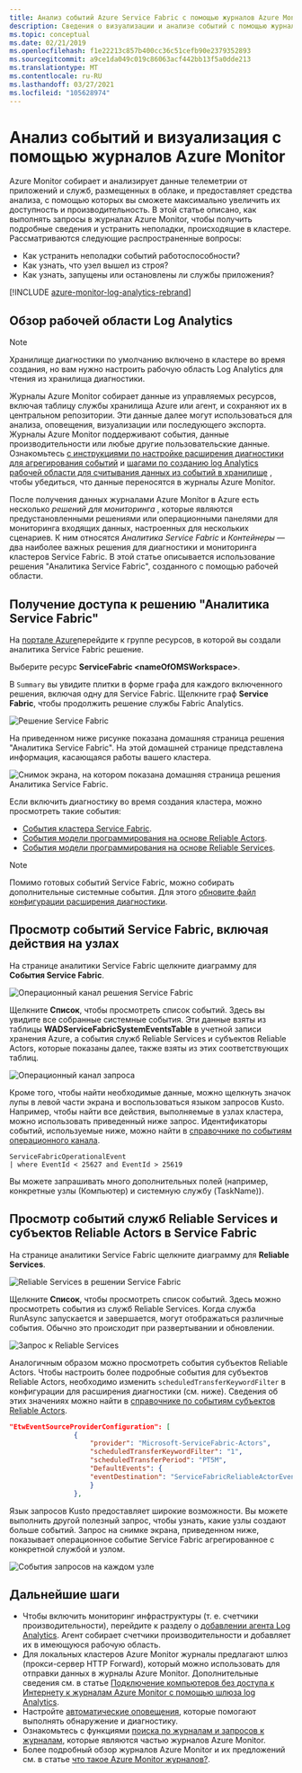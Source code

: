 ```yaml
---
title: Анализ событий Azure Service Fabric с помощью журналов Azure Monitor
description: Сведения о визуализации и анализе событий с помощью журналов Azure Monitor для мониторинга и диагностики кластеров Azure Service Fabric.
ms.topic: conceptual
ms.date: 02/21/2019
ms.openlocfilehash: f1e22213c857b400cc36c51cefb90e2379352893
ms.sourcegitcommit: a9ce1da049c019c86063acf442bb13f5a0dde213
ms.translationtype: MT
ms.contentlocale: ru-RU
ms.lasthandoff: 03/27/2021
ms.locfileid: "105628974"
---
```

# <a name="event-analysis-and-visualization-with-azure-monitor-logs"></a>Анализ событий и визуализация с помощью журналов Azure Monitor
 Azure Monitor собирает и анализирует данные телеметрии от приложений и служб, размещенных в облаке, и предоставляет средства анализа, с помощью которых вы сможете максимально увеличить их доступность и производительность. В этой статье описано, как выполнять запросы в журналах Azure Monitor, чтобы получить подробные сведения и устранить неполадки, происходящие в кластере. Рассматриваются следующие распространенные вопросы:

* Как устранить неполадки событий работоспособности?
* Как узнать, что узел вышел из строя?
* Как узнать, запущены или остановлены ли службы приложения?

[!INCLUDE [azure-monitor-log-analytics-rebrand](../../includes/azure-monitor-log-analytics-rebrand.md)]

## <a name="overview-of-the-log-analytics-workspace"></a>Обзор рабочей области Log Analytics

>[!NOTE] 
>Хранилище диагностики по умолчанию включено в кластере во время создания, но вам нужно настроить рабочую область Log Analytics для чтения из хранилища диагностики.

Журналы Azure Monitor собирает данные из управляемых ресурсов, включая таблицу службы хранилища Azure или агент, и сохраняют их в центральном репозитории. Эти данные далее могут использоваться для анализа, оповещения, визуализации или последующего экспорта. Журналы Azure Monitor поддерживают события, данные производительности или любые другие пользовательские данные. Ознакомьтесь [с инструкциями по настройке расширения диагностики для агрегирования событий](service-fabric-diagnostics-event-aggregation-wad.md) и [шагами по созданию log Analytics рабочей области для считывания данных из событий в хранилище](service-fabric-diagnostics-oms-setup.md) , чтобы убедиться, что данные переносятся в журналы Azure Monitor.

После получения данных журналами Azure Monitor в Azure есть несколько *решений для мониторинга* , которые являются предустановленными решениями или операционными панелями для мониторинга входящих данных, настроенных для нескольких сценариев. К ним относятся *Аналитика Service Fabric* и *Контейнеры* — два наиболее важных решения для диагностики и мониторинга кластеров Service Fabric. В этой статье описывается использование решения "Аналитика Service Fabric", созданного с помощью рабочей области.

## <a name="access-the-service-fabric-analytics-solution"></a>Получение доступа к решению "Аналитика Service Fabric"

На [портале Azure](https://portal.azure.com)перейдите к группе ресурсов, в которой вы создали аналитика Service Fabric решение.

Выберите ресурс **ServiceFabric \<nameOfOMSWorkspace\>**.

В `Summary` вы увидите плитки в форме графа для каждого включенного решения, включая одну для Service Fabric. Щелкните граф **Service Fabric**, чтобы продолжить решение службы Fabric Analytics.

![Решение Service Fabric](media/service-fabric-diagnostics-event-analysis-oms/oms_service_fabric_summary.PNG)

На приведенном ниже рисунке показана домашняя страница решения "Аналитика Service Fabric". На этой домашней странице представлена информация, касающаяся работы вашего кластера.

![Снимок экрана, на котором показана домашняя страница решения Аналитика Service Fabric.](media/service-fabric-diagnostics-event-analysis-oms/oms_service_fabric_solution.PNG)

 Если включить диагностику во время создания кластера, можно просмотреть такие события: 

* [События кластера Service Fabric](service-fabric-diagnostics-event-generation-operational.md).
* [События модели программирования на основе Reliable Actors](service-fabric-reliable-actors-diagnostics.md).
* [События модели программирования на основе Reliable Services](service-fabric-reliable-services-diagnostics.md).

>[!NOTE]
>Помимо готовых событий Service Fabric, можно собирать дополнительные системные события. Для этого [обновите файл конфигурации расширения диагностики](service-fabric-diagnostics-event-aggregation-wad.md#log-collection-configurations).

## <a name="view-service-fabric-events-including-actions-on-nodes"></a>Просмотр событий Service Fabric, включая действия на узлах

На странице аналитики Service Fabric щелкните диаграмму для **События Service Fabric**.

![Операционный канал решения Service Fabric](media/service-fabric-diagnostics-event-analysis-oms/oms_service_fabric_events_selection.png)

Щелкните **Список**, чтобы просмотреть список событий. Здесь вы увидите все собранные системные события. Эти данные взяты из таблицы **WADServiceFabricSystemEventsTable** в учетной записи хранения Azure, а события служб Reliable Services и субъектов Reliable Actors, которые показаны далее, также взяты из этих соответствующих таблиц.
    
![Операционный канал запроса](media/service-fabric-diagnostics-event-analysis-oms/oms_service_fabric_events.png)

Кроме того, чтобы найти необходимые данные, можно щелкнуть значок лупы в левой части экрана и воспользоваться языком запросов Kusto. Например, чтобы найти все действия, выполняемые в узлах кластера, можно использовать приведенный ниже запрос. Идентификаторы событий, используемые ниже, можно найти в [справочнике по событиям операционного канала](service-fabric-diagnostics-event-generation-operational.md).

```kusto
ServiceFabricOperationalEvent
| where EventId < 25627 and EventId > 25619 
```

Вы можете запрашивать много дополнительных полей (например, конкретные узлы (Компьютер) и системную службу (TaskName)).

## <a name="view-service-fabric-reliable-service-and-actor-events"></a>Просмотр событий служб Reliable Services и субъектов Reliable Actors в Service Fabric

На странице аналитики Service Fabric щелкните диаграмму для **Reliable Services**.

![Reliable Services в решении Service Fabric](media/service-fabric-diagnostics-event-analysis-oms/oms_reliable_services_events_selection.png)

Щелкните **Список**, чтобы просмотреть список событий. Здесь можно просмотреть события из служб Reliable Services. Когда служба RunAsync запускается и завершается, могут отображаться различные события. Обычно это происходит при развертывании и обновлении. 

![Запрос к Reliable Services](media/service-fabric-diagnostics-event-analysis-oms/oms_reliable_service_events.png)

Аналогичным образом можно просмотреть события субъектов Reliable Actors. Чтобы настроить более подробные события для субъектов Reliable Actors, необходимо изменить `scheduledTransferKeywordFilter` в конфигурации для расширения диагностики (см. ниже). Сведения об этих значениях можно найти в [справочнике по событиям субъектов Reliable Actors](service-fabric-reliable-actors-diagnostics.md#keywords).

```json
"EtwEventSourceProviderConfiguration": [
                {
                    "provider": "Microsoft-ServiceFabric-Actors",
                    "scheduledTransferKeywordFilter": "1",
                    "scheduledTransferPeriod": "PT5M",
                    "DefaultEvents": {
                    "eventDestination": "ServiceFabricReliableActorEventTable"
                    }
                },
```

Язык запросов Kusto предоставляет широкие возможности. Вы можете выполнить другой полезный запрос, чтобы узнать, какие узлы создают больше событий. Запрос на снимке экрана, приведенном ниже, показывает операционное событие Service Fabric агрегированное с конкретной службой и узлом.

![События запросов на каждом узле](media/service-fabric-diagnostics-event-analysis-oms/oms_kusto_query.png)

## <a name="next-steps"></a>Дальнейшие шаги

* Чтобы включить мониторинг инфраструктуры (т. е. счетчики производительности), перейдите к разделу о [добавлении агента Log Analytics](service-fabric-diagnostics-oms-agent.md). Агент собирает счетчики производительности и добавляет их в имеющуюся рабочую область.
* Для локальных кластеров Azure Monitor журналы предлагают шлюз (прокси-сервер HTTP Forward), который можно использовать для отправки данных в журналы Azure Monitor. Дополнительные сведения см. в статье [Подключение компьютеров без доступа к Интернету к журналам Azure Monitor с помощью шлюза log Analytics](../azure-monitor/agents/gateway.md).
* Настройте [автоматические оповещения](../azure-monitor/alerts/alerts-overview.md), которые помогают выполнять обнаружение и диагностику.
* Ознакомьтесь с функциями [поиска по журналам и запросов к журналам](../azure-monitor/logs/log-query-overview.md), которые являются частью журналов Azure Monitor.
* Более подробный обзор журналов Azure Monitor и их предложений см. в статье [что такое Azure Monitor журналов?](../azure-monitor/overview.md).
